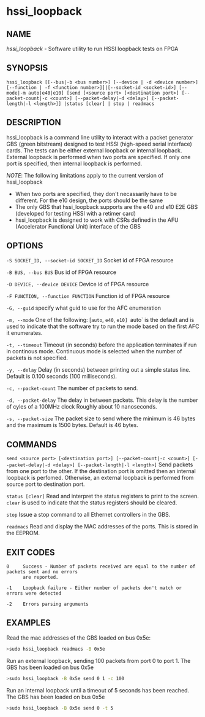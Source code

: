 # hssi_loopback #

## NAME ##
_hssi_loopback_ - Software utility to run HSSI loopback tests on FPGA


## SYNOPSIS ##
`hssi_loopback [[--bus|-b <bus number>] [--device | -d <device number>] [--function | -f <function number>]]|[--socket-id <socket-id>]
               [--mode|-m auto|e40|e10]
               [send [<source port> [<destination port>] [--packet-count|-c <count>] [--packet-delay|-d <delay>] [--packet-length|-l <length>]]
               |status [clear] | stop | readmacs`

## DESCRIPTION ##
hssi_loopback is a command line utility to interact with a packet generator GBS (green bitstream)
designed to test HSSI (high-speed serial interface) cards. The tests can be either external loopback or internal loopback.
External loopback is performed when two ports are specified. If only one port is specified, then internal loopback is performed.


_NOTE_: The following limitations apply to the current version of hssi_loopback

* When two ports are specified, they don't necassarily have to be different. For the e10 design, the ports should be the same
* The only GBS that hssi_loopback supports are the e40 and e10 E2E GBS (developed for testing HSSI with a retimer card)
* hssi_loopback is designed to work with CSRs defined in the AFU (Accelerator Functional Unit)
  interface of the GBS


## OPTIONS ##
`-S SOCKET_ID, --socket-id SOCKET_ID`
    Socket id of FPGA resource

`-B BUS, --bus BUS`
    Bus id of FPGA resource

`-D DEVICE, --device DEVICE`
    Device id of FPGA resource

`-F FUNCTION, --function FUNCTION`
    Function id of FPGA resource

`-G, --guid`
    specify what guid to use for the AFC enumeration

`-m, --mode`
    One of the following: [`auto`, `e40`, `e10]
    `auto` is the default and is used to indicate that the software try to run the mode based on the
    first AFC it enumerates.

`-t, --timeout`
    Timeout (in seconds) before the application terminates if run in continous mode. Continuous mode is selected
    when the number of packets is not specified.

`-y, --delay`
    Delay (in seconds) between printing out a simple status line. Default is 0.100 seconds (100 milliseconds).

`-c, --packet-count`
    The number of packets to send.

`-d, --packet-delay`
    The delay in between packets. This delay is the number of cyles of a 100MHz clock Roughly about 10 nanoseconds.

`-s, --packet-size`
    The packet size to send where the minimum is 46 bytes and the maximum is 1500 bytes. Default is 46 bytes.

## COMMANDS ##
`send <source port> [<destination port>] [--packet-count|-c <count>] [--packet-delay|-d <delay>] [--packet-length|-l <length>]`
    Send packets from one port to the other. If the destination port is omitted then an internal loopback is perfomed.
    Otherwise, an external loopback is performed from source port to destination port.

`status [clear]`
    Read and interpret the status registers to print to the screen.
    `clear` is used to indicate that the status registers should be cleared.

`stop`
    Issue a stop command to all Ethernet controllers in the GBS.

`readmacs`
    Read and display the MAC addresses of the ports. This is stored in the EEPROM.

## EXIT CODES ##
    0     Success - Number of packets received are equal to the number of packets sent and no errors
          are reported.

    -1    Loopback failure - Either number of packets don't match or errors were detected

    -2    Errors parsing arguments

## EXAMPLES ##
Read the mac addresses of the GBS loaded on bus 0x5e:

```sh
>sudo hssi_loopback readmacs -B 0x5e
```

Run an external loopback, sending 100 packets from port 0 to port 1. The GBS has been loaded on bus 0x5e

```sh
>sudo hssi_loopback -B 0x5e send 0 1 -c 100
```

Run an internal loopback until a timeout of 5 seconds has been reached. The GBS has been loaded on bus 0x5e

```sh
>sudo hssi_loopback -B 0x5e send 0 -t 5

```

